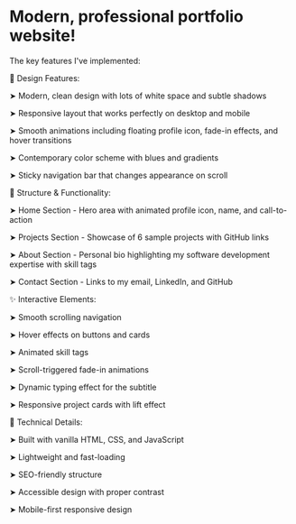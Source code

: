 # Modern, professional portfolio website! 

The key features I've implemented:

🎨 Design Features:

➤ Modern, clean design with lots of white space and subtle shadows

➤ Responsive layout that works perfectly on desktop and mobile

➤ Smooth animations including floating profile icon, fade-in effects, and hover transitions

➤ Contemporary color scheme with blues and gradients

➤ Sticky navigation bar that changes appearance on scroll


📱 Structure & Functionality:

➤ Home Section - Hero area with animated profile icon, name, and call-to-action

➤ Projects Section - Showcase of 6 sample projects with GitHub links

➤ About Section - Personal bio highlighting my software development expertise with skill tags

➤ Contact Section - Links to my email, LinkedIn, and GitHub


✨ Interactive Elements:

➤ Smooth scrolling navigation

➤ Hover effects on buttons and cards

➤ Animated skill tags

➤ Scroll-triggered fade-in animations

➤ Dynamic typing effect for the subtitle

➤ Responsive project cards with lift effect


🔧 Technical Details:

➤ Built with vanilla HTML, CSS, and JavaScript

➤ Lightweight and fast-loading

➤ SEO-friendly structure

➤ Accessible design with proper contrast

➤ Mobile-first responsive design
